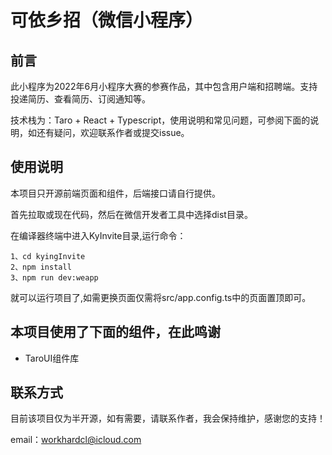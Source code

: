 # 可依乡招（微信小程序）

## 前言

此小程序为2022年6月小程序大赛的参赛作品，其中包含用户端和招聘端。支持投递简历、查看简历、订阅通知等。

技术栈为：Taro  +  React + Typescript，使用说明和常见问题，可参阅下面的说明，如还有疑问，欢迎联系作者或提交issue。

## 使用说明

本项目只开源前端页面和组件，后端接口请自行提供。

首先拉取或现在代码，然后在微信开发者工具中选择dist目录。

在编译器终端中进入KyInvite目录,运行命令：

```shell
1、cd kyingInvite
2、npm install 
3、npm run dev:weapp
```

就可以运行项目了,如需更换页面仅需将src/app.config.ts中的页面置顶即可。

## 本项目使用了下面的组件，在此鸣谢

- TaroUI组件库

## 联系方式

目前该项目仅为半开源，如有需要，请联系作者，我会保持维护，感谢您的支持！

email：workhardcl@icloud.com	

